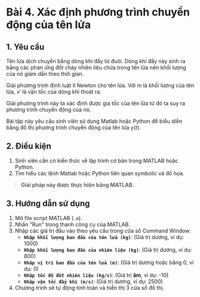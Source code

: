 # Bài 4. Xác định phương trình chuyển động của tên lửa

## 1. Yêu cầu

Tên lửa dịch chuyển bằng dòng khí đẩy từ đuôi. Dòng khí đẩy này sinh ra bằng các phản ứng đốt cháy nhiên liệu chứa trong tên lửa nên khối lượng của nó giảm dần theo thời gian.

Giải phương trình định luật II Newton cho tên lửa. Với $m$ là khối lượng của tên lửa, $v'$ là vận tốc của dòng khí thoát ra.

Giải phương trình này ta xác định được gia tốc của tên lửa từ đó ta suy ra phương trình chuyển động của nó.

Bài tập này yêu cầu sinh viên sử dụng Matlab hoặc Python để biểu diễn bằng đồ thị phương trình chuyển động của tên lửa $y(t)$.

## 2. Điều kiện

1.  Sinh viên cần có kiến thức về lập trình cơ bản trong MATLAB hoặc Python.
2.  Tìm hiểu các lệnh Matlab hoặc Python liên quan symbolic và đồ họa.

> **Giải pháp này được thực hiện bằng MATLAB.**

## 3. Hướng dẫn sử dụng

1.  Mở file script MATLAB (`.m`).
2.  Nhấn "Run" trong thanh công cụ của MATLAB.
3.  Nhập các giá trị đầu vào theo yêu cầu trong cửa sổ Command Window:
    * **`Nhập khối lượng ban đầu của tên lửa (kg)`**: (Giá trị dương, ví dụ: 1000)
    * **`Nhập khối lượng ban đầu của nhiên liệu (kg)`**: (Giá trị dương, ví dụ: 800)
    * **`Nhập vị trí ban đầu của tên lửa (m)`**: (Giá trị dương hoặc bằng 0, ví dụ: 0)
    * **`Nhập tốc độ đốt nhiên liệu (kg/s)`**: (Giá trị **âm**, ví dụ: -10)
    * **`Nhập vận tốc đẩy khí (m/s)`**: (Giá trị dương, ví dụ: 2500)
4.  Chương trình sẽ tự động tính toán và hiển thị 3 cửa sổ đồ thị.